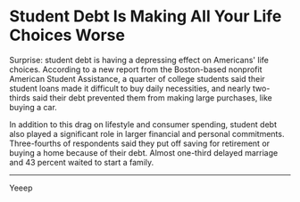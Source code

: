# Student Debt Is Making All Your Life Choices Worse

Surprise: student debt is having a depressing effect on Americans' life choices. According
 to a new report from the Boston-based nonprofit American Student 
Assistance, a quarter of college students said their student loans made 
it difficult to buy daily necessities, and nearly two-thirds said their 
debt prevented them from making large purchases, like buying a car.

In addition to this drag on lifestyle and consumer spending, student
 debt also played a significant role in larger financial and personal
 commitments. Three-fourths of respondents said they put off saving
 for retirement or buying a home because of their debt. Almost
 one-third delayed marriage and 43 percent waited to start a family.

---

Yeeep
















